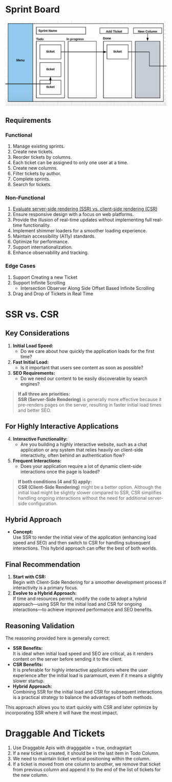# Sprint Board

![Sprint Board Image](image.png)

## Requirements

### Functional

1. Manage existing sprints.
2. Create new tickets.
3. Reorder tickets by columns.
4. Each ticket can be assigned to only one user at a time.
5. Create new columns.
6. Filter tickets by author.
7. Complete sprints.
8. Search for tickets.

### Non-Functional

1. [Evaluate server-side rendering (SSR) vs. client-side rendering (CSR)](#ssr-vs-csr)
2. Ensure responsive design with a focus on web platforms.
3. Provide the illusion of real-time updates without implementing full real-time functionality.
4. Implement shimmer loaders for a smoother loading experience.
5. Maintain accessibility (A11y) standards.
6. Optimize for performance.
7. Support internationalization.
8. Enhance observability and tracking.

### Edge Cases

1. Support Creating a new Ticket
2. Support Infinite Scrolling
   - Intersection Observer Along Side Offset Based Infinite Scrolling
3. Drag and Drop of Tickets in Real Time

# SSR vs. CSR

## Key Considerations

1. **Initial Load Speed:**
   - Do we care about how quickly the application loads for the first time?
2. **Fast Initial Load:**
   - Is it important that users see content as soon as possible?
3. **SEO Requirements:**
   - Do we need our content to be easily discoverable by search engines?

> **If all three are priorities:**  
> **SSR (Server-Side Rendering)** is generally more effective because it pre-renders pages on the server, resulting in faster initial load times and better SEO.

## For Highly Interactive Applications

4. **Interactive Functionality:**
   - Are you building a highly interactive website, such as a chat application or any system that relies heavily on client-side interactivity, often behind an authentication flow?
5. **Frequent Interactions:**
   - Does your application require a lot of dynamic client-side interactions once the page is loaded?

> **If both conditions (4 and 5) apply:**  
> **CSR (Client-Side Rendering)** might be a better option. Although the initial load might be slightly slower compared to SSR, CSR simplifies handling ongoing interactions without the need for additional server-side configuration.

## Hybrid Approach

- **Concept:**  
  Use SSR to render the initial view of the application (enhancing load speed and SEO) and then switch to CSR for handling subsequent interactions. This hybrid approach can offer the best of both worlds.

## Final Recommendation

1. **Start with CSR:**  
   Begin with Client-Side Rendering for a smoother development process if interactivity is a primary focus.
2. **Evolve to a Hybrid Approach:**  
   If time and resources permit, modify the code to adopt a hybrid approach—using SSR for the initial load and CSR for ongoing interactions—to achieve improved performance and SEO benefits.

## Reasoning Validation

The reasoning provided here is generally correct:

- **SSR Benefits:**  
  It is ideal when initial load speed and SEO are critical, as it renders content on the server before sending it to the client.
- **CSR Benefits:**  
  It is preferable for highly interactive applications where the user experience after the initial load is paramount, even if it means a slightly slower startup.
- **Hybrid Approach:**  
  Combining SSR for the initial load and CSR for subsequent interactions is a practical strategy to balance the advantages of both methods.

This approach allows you to start quickly with CSR and later optimize by incorporating SSR where it will have the most impact.

# Draggable And Tickets

1. Use Draggable Apis with dragggable = true, ondragstart
2. If a new ticket is created, it should be in the last item in Todo Column.
3. We need to maintain ticket vertical positioning within the column.
4. If a ticket is moved from one column to another, we remove that ticket from previous column
   and append it to the end of the list of tickets for the new column.
